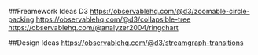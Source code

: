 ##Freamework Ideas
D3
https://observablehq.com/@d3/zoomable-circle-packing
https://observablehq.com/@d3/collapsible-tree
https://observablehq.com/@analyzer2004/ringchart

##Design Ideas
https://observablehq.com/@d3/streamgraph-transitions